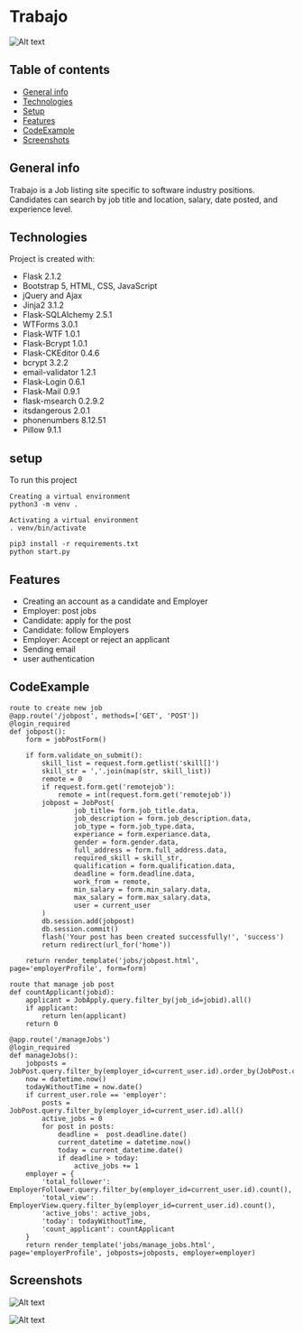 # Trabajo
![Alt text](https://i.ibb.co/kyLcGJH/Screenshot-from-2022-07-11-10-46-31.png)
## Table of contents
* [General info](#general-info)
* [Technologies](#technologies)
* [Setup](#setup)
* [Features](#features)
* [CodeExample](#codeexample)
* [Screenshots](#screenshots)

## General info
  Trabajo is a Job listing site specific to software industry positions. Candidates can search by job title and location, salary, date posted, and experience level.
## Technologies
Project is created with:
  - Flask 2.1.2
  - Bootstrap 5, HTML, CSS, JavaScript
  - jQuery and Ajax
  - Jinja2 3.1.2
  - Flask-SQLAlchemy 2.5.1
  - WTForms 3.0.1
  - Flask-WTF 1.0.1
  - Flask-Bcrypt 1.0.1
  - Flask-CKEditor 0.4.6
  - bcrypt 3.2.2
  - email-validator 1.2.1
  - Flask-Login 0.6.1
  - Flask-Mail 0.9.1
  - flask-msearch 0.2.9.2
  - itsdangerous 2.0.1
  - phonenumbers 8.12.51
  - Pillow 9.1.1

## setup
To run this project

```
Creating a virtual environment
python3 -m venv .

Activating a virtual environment
. venv/bin/activate

pip3 install -r requirements.txt
python start.py

```
## Features
  - Creating an account as a candidate and Employer
  - Employer: post jobs
  - Candidate: apply for the post
  - Candidate: follow Employers
  - Employer: Accept or reject an applicant
  - Sending email
  - user authentication

## CodeExample
```
route to create new job
@app.route('/jobpost', methods=['GET', 'POST'])
@login_required
def jobpost():
    form = jobPostForm()
    
    if form.validate_on_submit():
        skill_list = request.form.getlist('skill[]')
        skill_str = ','.join(map(str, skill_list))
        remote = 0
        if request.form.get('remotejob'):
            remote = int(request.form.get('remotejob'))
        jobpost = JobPost(
                job_title= form.job_title.data, 
                job_description = form.job_description.data,
                job_type = form.job_type.data,
                experiance = form.experiance.data,
                gender = form.gender.data,
                full_address = form.full_address.data,
                required_skill = skill_str,
                qualification = form.qualification.data,
                deadline = form.deadline.data,
                work_from = remote,
                min_salary = form.min_salary.data,
                max_salary = form.max_salary.data,
                user = current_user
        )
        db.session.add(jobpost)
        db.session.commit()
        flash('Your post has been created successfully!', 'success')
        return redirect(url_for('home'))
       
    return render_template('jobs/jobpost.html', page='employerProfile', form=form)

```
```
route that manage job post
def countApplicant(jobid):
    applicant = JobApply.query.filter_by(job_id=jobid).all()
    if applicant:
        return len(applicant)
    return 0

@app.route('/manageJobs')
@login_required
def manageJobs():
    jobposts = JobPost.query.filter_by(employer_id=current_user.id).order_by(JobPost.created_at.desc()).all()
    now = datetime.now()
    todayWithoutTime = now.date()
    if current_user.role == 'employer':
        posts = JobPost.query.filter_by(employer_id=current_user.id).all()
        active_jobs = 0
        for post in posts:
            deadline =  post.deadline.date()
            current_datetime = datetime.now()
            today = current_datetime.date()
            if deadline > today:
                active_jobs += 1
    employer = {
        'total_follower': EmployerFollower.query.filter_by(employer_id=current_user.id).count(),
        'total_view': EmployerView.query.filter_by(employer_id=current_user.id).count(),
        'active_jobs': active_jobs,
        'today': todayWithoutTime,
        'count_applicant': countApplicant
    }
    return render_template('jobs/manage_jobs.html', page='employerProfile', jobposts=jobposts, employer=employer)

```
## Screenshots
![Alt text](https://i.ibb.co/s62Rm94/2.png)

![Alt text](https://i.ibb.co/DMXm45b/1.png)

